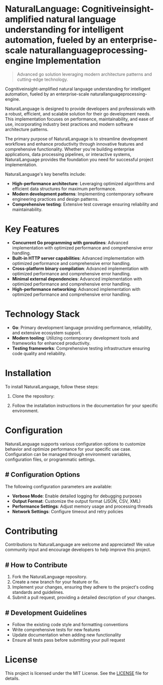 <!-- fallback_NaturalLanguage_20250810121421_27868 -->

# NaturalLanguage: Cognitiveinsight-amplified natural language understanding for intelligent automation, fueled by an enterprise-scale naturallanguageprocessing-engine Implementation
> Advanced go solution leveraging modern architecture patterns and cutting-edge technology.

Cognitiveinsight-amplified natural language understanding for intelligent automation, fueled by an enterprise-scale naturallanguageprocessing-engine.

NaturalLanguage is designed to provide developers and professionals with a robust, efficient, and scalable solution for their go development needs. This implementation focuses on performance, maintainability, and ease of use, incorporating industry best practices and modern software architecture patterns.

The primary purpose of NaturalLanguage is to streamline development workflows and enhance productivity through innovative features and comprehensive functionality. Whether you're building enterprise applications, data processing pipelines, or interactive systems, NaturalLanguage provides the foundation you need for successful project implementation.

NaturalLanguage's key benefits include:

* **High-performance architecture**: Leveraging optimized algorithms and efficient data structures for maximum performance.
* **Modern development patterns**: Implementing contemporary software engineering practices and design patterns.
* **Comprehensive testing**: Extensive test coverage ensuring reliability and maintainability.

# Key Features

* **Concurrent Go programming with goroutines**: Advanced implementation with optimized performance and comprehensive error handling.
* **Built-in HTTP server capabilities**: Advanced implementation with optimized performance and comprehensive error handling.
* **Cross-platform binary compilation**: Advanced implementation with optimized performance and comprehensive error handling.
* **Minimal external dependencies**: Advanced implementation with optimized performance and comprehensive error handling.
* **High-performance networking**: Advanced implementation with optimized performance and comprehensive error handling.

# Technology Stack

* **Go**: Primary development language providing performance, reliability, and extensive ecosystem support.
* **Modern tooling**: Utilizing contemporary development tools and frameworks for enhanced productivity.
* **Testing frameworks**: Comprehensive testing infrastructure ensuring code quality and reliability.

# Installation

To install NaturalLanguage, follow these steps:

1. Clone the repository:


2. Follow the installation instructions in the documentation for your specific environment.

# Configuration

NaturalLanguage supports various configuration options to customize behavior and optimize performance for your specific use case. Configuration can be managed through environment variables, configuration files, or programmatic settings.

## # Configuration Options

The following configuration parameters are available:

* **Verbose Mode**: Enable detailed logging for debugging purposes
* **Output Format**: Customize the output format (JSON, CSV, XML)
* **Performance Settings**: Adjust memory usage and processing threads
* **Network Settings**: Configure timeout and retry policies

# Contributing

Contributions to NaturalLanguage are welcome and appreciated! We value community input and encourage developers to help improve this project.

## # How to Contribute

1. Fork the NaturalLanguage repository.
2. Create a new branch for your feature or fix.
3. Implement your changes, ensuring they adhere to the project's coding standards and guidelines.
4. Submit a pull request, providing a detailed description of your changes.

## # Development Guidelines

* Follow the existing code style and formatting conventions
* Write comprehensive tests for new features
* Update documentation when adding new functionality
* Ensure all tests pass before submitting your pull request

# License

This project is licensed under the MIT License. See the [LICENSE](https://github.com/laurindoisaac/NaturalLanguage/blob/main/LICENSE) file for details.
